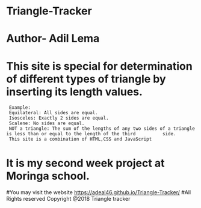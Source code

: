 # Triangle-Tracker
# Author- Adil Lema
# This site is special for determination of different types of triangle by inserting its length values.
     Example:
     Equilateral: All sides are equal.
     Isosceles: Exactly 2 sides are equal.
     Scalene: No sides are equal.
     NOT a triangle: The sum of the lengths of any two sides of a triangle is less than or equal to the length of the third          side.
     This site is a combination of HTML,CSS and JavaScript

# It is my second week project at Moringa school.
#You may visit the website https://adeal46.github.io/Triangle-Tracker/
#All Rights reserved
 Copyright @2018 Triangle tracker
